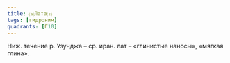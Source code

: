 ```yaml
---
title: ⒜Лата⒵
tags: [гидроним]
quadrants: [Г10]
---
```


Ниж. течение р. Узунджа – ср. иран. лат – «глинистые наносы», «мягкая глина».

